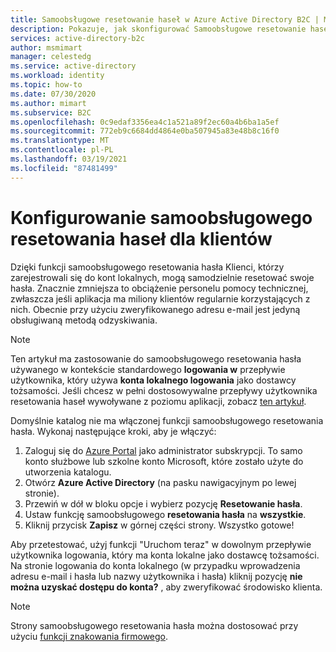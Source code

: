 ```yaml
---
title: Samoobsługowe resetowanie haseł w Azure Active Directory B2C | Microsoft Docs
description: Pokazuje, jak skonfigurować Samoobsługowe resetowanie haseł dla klientów w Azure Active Directory B2C
services: active-directory-b2c
author: msmimart
manager: celestedg
ms.service: active-directory
ms.workload: identity
ms.topic: how-to
ms.date: 07/30/2020
ms.author: mimart
ms.subservice: B2C
ms.openlocfilehash: 0c9edaf3356ea4c1a521a89f2ec60a4b6ba1a5ef
ms.sourcegitcommit: 772eb9c6684dd4864e0ba507945a83e48b8c16f0
ms.translationtype: MT
ms.contentlocale: pl-PL
ms.lasthandoff: 03/19/2021
ms.locfileid: "87481499"
---
```

# <a name="set-up-self-service-password-reset-for-your-customers"></a>Konfigurowanie samoobsługowego resetowania haseł dla klientów

Dzięki funkcji samoobsługowego resetowania hasła Klienci, którzy zarejestrowali się do kont lokalnych, mogą samodzielnie resetować swoje hasła. Znacznie zmniejsza to obciążenie personelu pomocy technicznej, zwłaszcza jeśli aplikacja ma miliony klientów regularnie korzystających z nich. Obecnie przy użyciu zweryfikowanego adresu e-mail jest jedyną obsługiwaną metodą odzyskiwania.

> [!NOTE]
> Ten artykuł ma zastosowanie do samoobsługowego resetowania hasła używanego w kontekście standardowego **logowania w** przepływie użytkownika, który używa **konta lokalnego logowania** jako dostawcy tożsamości. Jeśli chcesz w pełni dostosowywalne przepływy użytkownika resetowania haseł wywoływane z poziomu aplikacji, zobacz [ten artykuł](user-flow-overview.md).
>
>

Domyślnie katalog nie ma włączonej funkcji samoobsługowego resetowania hasła. Wykonaj następujące kroki, aby je włączyć:

1. Zaloguj się do [Azure Portal](https://portal.azure.com/) jako administrator subskrypcji. To samo konto służbowe lub szkolne konto Microsoft, które zostało użyte do utworzenia katalogu.
2. Otwórz **Azure Active Directory** (na pasku nawigacyjnym po lewej stronie).
3. Przewiń w dół w bloku opcje i wybierz pozycję **Resetowanie hasła**.
4. Ustaw funkcję samoobsługowego **resetowania hasła**  na **wszystkie**.
5. Kliknij przycisk **Zapisz** w górnej części strony. Wszystko gotowe!

Aby przetestować, użyj funkcji "Uruchom teraz" w dowolnym przepływie użytkownika logowania, który ma konta lokalne jako dostawcę tożsamości. Na stronie logowania do konta lokalnego (w przypadku wprowadzenia adresu e-mail i hasła lub nazwy użytkownika i hasła) kliknij pozycję **nie można uzyskać dostępu do konta?** , aby zweryfikować środowisko klienta.

> [!NOTE]
> Strony samoobsługowego resetowania hasła można dostosować przy użyciu [funkcji znakowania firmowego](../active-directory/fundamentals/customize-branding.md).
>
>

